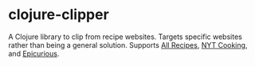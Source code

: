 # clojure-clipper

A Clojure library to clip from recipe websites.
Targets specific websites rather than being a general solution.
Supports [All Recipes](http://allrecipes.com), [NYT Cooking](http://cooking.nytimes.com), and [Epicurious](http://www.epicurious.com).
